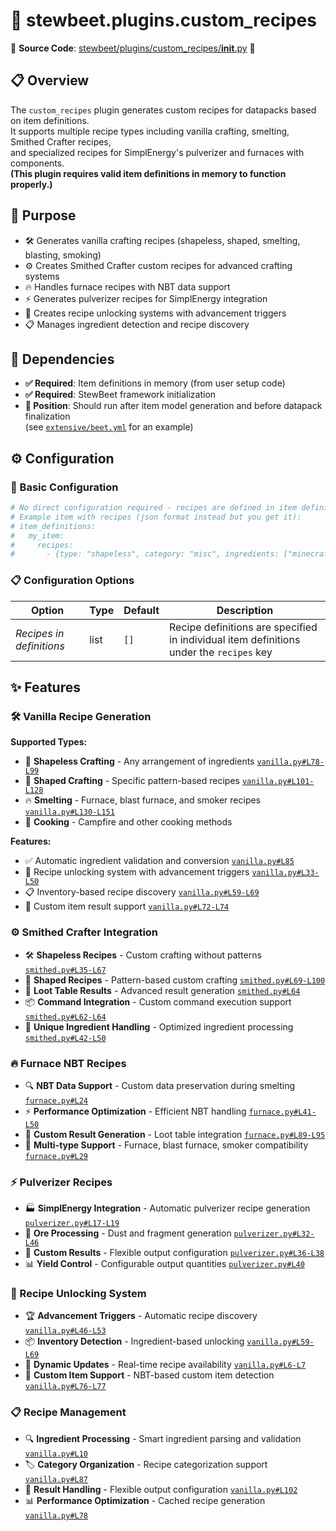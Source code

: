 
# 🍳 stewbeet.plugins.custom_recipes

📄 **Source Code**: [stewbeet/plugins/custom_recipes/__init__.py](../../python_package/src/stewbeet/plugins/custom_recipes/__init__.py) 🔗

## 📋 Overview
The `custom_recipes` plugin generates custom recipes for datapacks based on item definitions.<br>
It supports multiple recipe types including vanilla crafting, smelting, Smithed Crafter recipes,<br>
and specialized recipes for SimplEnergy's pulverizer and furnaces with components.<br>
**(This plugin requires valid item definitions in memory to function properly.)**

## 🎯 Purpose
- 🛠️ Generates vanilla crafting recipes (shapeless, shaped, smelting, blasting, smoking)
- ⚙️ Creates Smithed Crafter custom recipes for advanced crafting systems
- 🔥 Handles furnace recipes with NBT data support
- ⚡ Generates pulverizer recipes for SimplEnergy integration
- 🎁 Creates recipe unlocking systems with advancement triggers
- 📋 Manages ingredient detection and recipe discovery

## 🔗 Dependencies
- **✅ Required**: Item definitions in memory (from user setup code)
- **✅ Required**: StewBeet framework initialization
- **📍 Position**: Should run after item model generation and before datapack finalization<br>
(see [`extensive/beet.yml`](../../templates/extensive/beet.yml) for an example)

## ⚙️ Configuration

### 🎯 Basic Configuration
```yaml
# No direct configuration required - recipes are defined in item definitions
# Example item with recipes (json format instead but you get it):
# item_definitions:
#   my_item:
#     recipes:
#       - {type: "shapeless", category: "misc", ingredients: ["minecraft:stick", "minecraft:stone"], ...}
```

### 📋 Configuration Options

| Option | Type | Default | Description |
|--------|------|---------|-------------|
| *Recipes in definitions* | list | `[]` | Recipe definitions are specified in individual item definitions under the `recipes` key |

## ✨ Features

### 🛠️ Vanilla Recipe Generation
**Supported Types:**
- 🔲 **Shapeless Crafting** - Any arrangement of ingredients [`vanilla.py#L78-L99`](../../python_package/src/stewbeet/plugins/custom_recipes/vanilla.py#L78-L99)
- 📐 **Shaped Crafting** - Specific pattern-based recipes [`vanilla.py#L101-L128`](../../python_package/src/stewbeet/plugins/custom_recipes/vanilla.py#L101-L128)
- 🔥 **Smelting** - Furnace, blast furnace, and smoker recipes [`vanilla.py#L130-L151`](../../python_package/src/stewbeet/plugins/custom_recipes/vanilla.py#L130-L151)
- 🍖 **Cooking** - Campfire and other cooking methods

**Features:**
- ✅ Automatic ingredient validation and conversion [`vanilla.py#L85`](../../python_package/src/stewbeet/plugins/custom_recipes/vanilla.py#L85)
- 🎁 Recipe unlocking system with advancement triggers [`vanilla.py#L33-L50`](../../python_package/src/stewbeet/plugins/custom_recipes/vanilla.py#L33-L50)
- 📋 Inventory-based recipe discovery [`vanilla.py#L59-L69`](../../python_package/src/stewbeet/plugins/custom_recipes/vanilla.py#L59-L69)
- 🔄 Custom item result support [`vanilla.py#L72-L74`](../../python_package/src/stewbeet/plugins/custom_recipes/vanilla.py#L72-L74)

### ⚙️ Smithed Crafter Integration
- 🛠️ **Shapeless Recipes** - Custom crafting without patterns [`smithed.py#L35-L67`](../../python_package/src/stewbeet/plugins/custom_recipes/smithed.py#L35-L67)
- 📐 **Shaped Recipes** - Pattern-based custom crafting [`smithed.py#L69-L100`](../../python_package/src/stewbeet/plugins/custom_recipes/smithed.py#L69-L100)
- 🎯 **Loot Table Results** - Advanced result generation [`smithed.py#L64`](../../python_package/src/stewbeet/plugins/custom_recipes/smithed.py#L64)
- 📦 **Command Integration** - Custom command execution support [`smithed.py#L62-L64`](../../python_package/src/stewbeet/plugins/custom_recipes/smithed.py#L62-L64)
- 🔧 **Unique Ingredient Handling** - Optimized ingredient processing [`smithed.py#L42-L50`](../../python_package/src/stewbeet/plugins/custom_recipes/smithed.py#L42-L50)

### 🔥 Furnace NBT Recipes
- 🔍 **NBT Data Support** - Custom data preservation during smelting [`furnace.py#L24`](../../python_package/src/stewbeet/plugins/custom_recipes/furnace.py#L24)
- ⚡ **Performance Optimization** - Efficient NBT handling [`furnace.py#L41-L50`](../../python_package/src/stewbeet/plugins/custom_recipes/furnace.py#L41-L50)
- 🎯 **Custom Result Generation** - Loot table integration [`furnace.py#L89-L95`](../../python_package/src/stewbeet/plugins/custom_recipes/furnace.py#L89-L95)
- 🔄 **Multi-type Support** - Furnace, blast furnace, smoker compatibility [`furnace.py#L29`](../../python_package/src/stewbeet/plugins/custom_recipes/furnace.py#L29)

### ⚡ Pulverizer Recipes
- 🏭 **SimplEnergy Integration** - Automatic pulverizer recipe generation [`pulverizer.py#L17-L19`](../../python_package/src/stewbeet/plugins/custom_recipes/pulverizer.py#L17-L19)
- 💎 **Ore Processing** - Dust and fragment generation [`pulverizer.py#L32-L46`](../../python_package/src/stewbeet/plugins/custom_recipes/pulverizer.py#L32-L46)
- 🔧 **Custom Results** - Flexible output configuration [`pulverizer.py#L36-L38`](../../python_package/src/stewbeet/plugins/custom_recipes/pulverizer.py#L36-L38)
- 📊 **Yield Control** - Configurable output quantities [`pulverizer.py#L40`](../../python_package/src/stewbeet/plugins/custom_recipes/pulverizer.py#L40)

### 🎁 Recipe Unlocking System
- 🏆 **Advancement Triggers** - Automatic recipe discovery [`vanilla.py#L46-L53`](../../python_package/src/stewbeet/plugins/custom_recipes/vanilla.py#L46-L53)
- 📦 **Inventory Detection** - Ingredient-based unlocking [`vanilla.py#L59-L69`](../../python_package/src/stewbeet/plugins/custom_recipes/vanilla.py#L59-L69)
- 🔄 **Dynamic Updates** - Real-time recipe availability [`vanilla.py#L6-L7`](../../python_package/src/stewbeet/plugins/custom_recipes/vanilla.py#L6-L7)
- 🎯 **Custom Item Support** - NBT-based custom item detection [`vanilla.py#L76-L77`](../../python_package/src/stewbeet/plugins/custom_recipes/vanilla.py#L76-L77)

### 📋 Recipe Management
- 🔍 **Ingredient Processing** - Smart ingredient parsing and validation [`vanilla.py#L10`](../../python_package/src/stewbeet/plugins/custom_recipes/vanilla.py#L10)
- 🏷️ **Category Organization** - Recipe categorization support [`vanilla.py#L87`](../../python_package/src/stewbeet/plugins/custom_recipes/vanilla.py#L87)
- 🎯 **Result Handling** - Flexible output configuration [`vanilla.py#L102`](../../python_package/src/stewbeet/plugins/custom_recipes/vanilla.py#L102)
- 📊 **Performance Optimization** - Cached recipe generation [`vanilla.py#L78`](../../python_package/src/stewbeet/plugins/custom_recipes/vanilla.py#L78)

